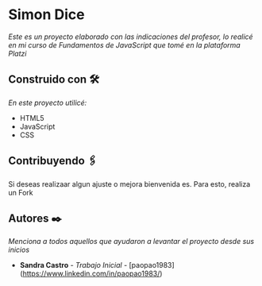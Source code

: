 # Simon Dice

_Este es un proyecto elaborado con las indicaciones del profesor, lo realicé en mi curso de Fundamentos de JavaScript que tomé en la plataforma Platzi_

## Construido con 🛠️

_En este proyecto utilicé:_

* HTML5
* JavaScript
* CSS

## Contribuyendo 🖇️

Si deseas realizaar algun ajuste o mejora bienvenida es. Para esto, realiza un Fork

## Autores ✒️

_Menciona a todos aquellos que ayudaron a levantar el proyecto desde sus inicios_

* **Sandra Castro** - *Trabajo Inicial* - [paopao1983] (https://www.linkedin.com/in/paopao1983/)

